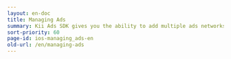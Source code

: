 ```yaml
---
layout: en-doc
title: Managing Ads
summary: Kii Ads SDK gives you the ability to add multiple ads networks with only a few lines of client-side code. Ad networks are managed in real-time from the developer portal, so changing ad networks or adding new ones no longer requires you to update your client-side code.
sort-priority: 60
page-id: ios-managing_ads-en
old-url: /en/managing-ads
---
```


